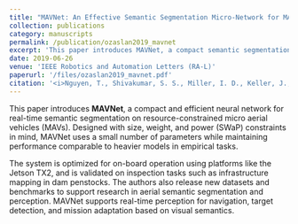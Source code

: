 ```yaml
---
title: "MAVNet: An Effective Semantic Segmentation Micro-Network for MAV-based Tasks"
collection: publications
category: manuscripts
permalink: /publication/ozaslan2019_mavnet
excerpt: 'This paper introduces MAVNet, a compact semantic segmentation neural network tailored for micro aerial vehicles (MAVs) operating under size, weight, and power (SWaP) constraints. The network achieves strong performance in real-time aerial perception tasks, including dam and penstock inspection.'
date: 2019-06-26
venue: 'IEEE Robotics and Automation Letters (RA-L)'
paperurl: '/files/ozaslan2019_mavnet.pdf'
citation: '<i>Nguyen, T., Shivakumar, S. S., Miller, I. D., Keller, J., Lee, E. S., Zhou, A., <b>Özaslan, T.</b>, Loianno, G., Harwood, J. H., Wozencraft, J. M., Taylor, C. J., & Kumar, V. (2019). "MAVNet: An Effective Semantic Segmentation Micro-Network for MAV-based Tasks." <i>IEEE Robotics and Automation Letters</i>, 4(4), 3908–3915.</i>'
---
```

This paper introduces **MAVNet**, a compact and efficient neural network for real-time semantic segmentation on resource-constrained micro aerial vehicles (MAVs). Designed with size, weight, and power (SWaP) constraints in mind, MAVNet uses a small number of parameters while maintaining performance comparable to heavier models in empirical tasks.

The system is optimized for on-board operation using platforms like the Jetson TX2, and is validated on inspection tasks such as infrastructure mapping in dam penstocks. The authors also release new datasets and benchmarks to support research in aerial semantic segmentation and perception. MAVNet supports real-time perception for navigation, target detection, and mission adaptation based on visual semantics.
